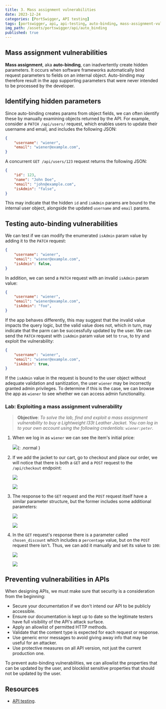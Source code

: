 ```yaml
---
title: 3. Mass assignment vulnerabilities
date: 2023-12-24
categories: [PortSwigger, API testing]
tags: [portswigger, api, api-testing, auto-binding, mass-assignment-vulnerabilities]
img_path: /assets/portswigger/api/auto_binding
published: true
---
```


## Mass assignment vulnerabilities

**Mass assignment**, aka **auto-binding**, can inadvertently create hidden parameters. It occurs when software frameworks automatically bind request parameters to fields on an internal object. Auto-binding may therefore result in the app supporting parameters that were never intended to be processed by the developer.

## Identifying hidden parameters

Since auto-binding creates params from object fields, we can often identify these by manually examining objects returned by the API. For example, consider a `PATCH /api/users/` request, which enables users to update their username and email, and includes the following JSON:

```json
{
    "username": "wiener",
    "email": "wiener@example.com",
}
```

A concurrent `GET /api/users/123` request returns the following JSON:

```json
{
    "id": 123,
    "name": "John Doe",
    "email": "john@example.com",
    "isAdmin": "false",
}
```

This may indicate that the hidden `id` and `isAdmin` params are bound to the internal user object, alongside the updated `username` and `email` params.

## Testing auto-binding vulnerabilities

We can test if we can modify the enumerated `isAdmin` param value by adding it to the `PATCH` request:

```json
{
    "username": "wiener",
    "email": "wiener@example.com",
    "isAdmin": false,
}
```

In addition, we can send a `PATCH` request with an invalid `isAdmin` param value:

```json
{
    "username": "wiener",
    "email": "wiener@example.com",
    "isAdmin": "foo",
}
```

If the app behaves differently, this may suggest that the invalid value impacts the query logic, but the valid value does not, which in turn, may indicate that the parm can be successfully updated by the user. We can send the `PATCH` request with `isAdmin` param value set to `true`, to try and exploit the vulnerability:

```json
{
    "username": "wiener",
    "email": "wiener@example.com",
    "isAdmin": true,
}
```

If the `isAdmin` value in the request is bound to the user object without adequate validation and sanitization, the user `wiener` may be incorrectly granted admin privileges. To determine if this is the case, we can browse the app as `wiener` to see whether we can access admin functionality.

### Lab: Exploiting a mass assignment vulnerability

> **Objective**: _To solve the lab, find and exploit a mass assignment vulnerability to buy a Lightweight l33t Leather Jacket. You can log in to your own account using the following credentials: `wiener:peter`._

1. When we log in as `wiener` we can see the item's initial price:

    ![](lab1_initial_price.png){: .normal }

2. If we add the jacket to our cart, go to checkout and place our order, we will notice that there is both a `GET` and a `POST` request to the `/api/checkout` endpoint:

    ![](lab1_cart.png)

    ![](lab1_checkout_request.png)

3. The response to the `GET` request and the `POST` request itself have a similar parameter structure, but the former includes some additional parameters:

    ![](lab1_checkout_get.png)

    ![](lab1_checkout_post.png)

4. In the `GET` request's response there is a parameter called `chosen_discount` which includes a `percentage` value, but on the `POST` request there isn't. Thus, we can add it manually and set its value to `100`:

    ![](lab1_modified_post.png)

    ![](lab1_solved.png)

## Preventing vulnerabilities in APIs

When designing APIs, we must make sure that security is a consideration from the beginning:
- Secure your documentation if we don't intend our API to be publicly accessible.
- Ensure our documentation is kept up to date so the legitimate testers have full visibility of the API's attack surface.
- Apply an allowlist of permitted HTTP methods.
- Validate that the content type is expected for each request or response.
- Use generic error messages to avoid giving away info that may be useful for an attacker.
- Use protective measures on all API version, not just the current production one.

To prevent auto-binding vulnerabilities, we can allowlist the properties that can be updated by the user, and blocklist sensitive properties that should not be updated by the user.

## Resources

- [API testing](https://portswigger.net/web-security/learning-paths/api-testing).